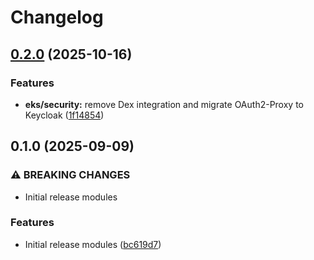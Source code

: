 # Changelog

## [0.2.0](https://github.com/ChainSafe/infra-terraform/compare/aws-eks-security-0.1.0...aws-eks-security-0.2.0) (2025-10-16)


### Features

* **eks/security:** remove Dex integration and migrate OAuth2-Proxy to Keycloak ([1f14854](https://github.com/ChainSafe/infra-terraform/commit/1f14854347f728f1b655b35b398dd03d8471760e))

## 0.1.0 (2025-09-09)


### ⚠ BREAKING CHANGES

* Initial release modules

### Features

* Initial release modules ([bc619d7](https://github.com/ChainSafe/infra-terraform/commit/bc619d706ddbd1c27afea994dfeaf69aa429b18b))
